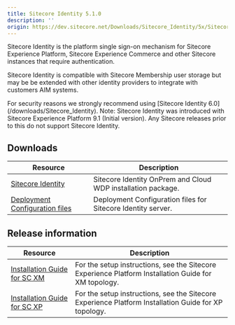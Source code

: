 ```yaml
---
title: Sitecore Identity 5.1.0
description: ''
origin: https://dev.sitecore.net/Downloads/Sitecore_Identity/5x/Sitecore_Identity_510
---
```


Sitecore Identity is the platform single sign-on mechanism for Sitecore Experience Platform, Sitecore Experience Commerce and other Sitecore instances that require authentication.

Sitecore Identity is compatible with Sitecore Membership user storage but may be be extended with other identity providers to integrate with customers AIM systems.

  <Alert variant='warning' mb={4}>
    <AlertIcon />
    For security reasons we strongly recommend using [Sitecore Identity 6.0](/downloads/Sitecore_Identity).
  </Alert>
  
  <Alert variant='warning' mb={4}>
    <AlertIcon />
    Note: Sitecore Identity was introduced with Sitecore Experience Platform 9.1 (Initial version). Any Sitecore releases prior to this do not support Sitecore Identity.
  </Alert>
  

## Downloads

 | Resource | Description |
 | --- | --- |
 | [Sitecore Identity](https://scdp.blob.core.windows.net/downloads/Sitecore%20Identity/5x/Sitecore%20Identity%20510/Secure/Sitecore.IdentityServer.5.1.0-r00290.scwdp.zip) | Sitecore Identity OnPrem and Cloud WDP installation package. |
 | [Deployment Configuration files](https://scdp.blob.core.windows.net/downloads/Sitecore%20Identity/5x/Sitecore%20Identity%20510/Secure/IdentityServer%20Deployment%20Configuration%205.1.0.zip) | Deployment Configuration files for Sitecore Identity server. |

## Release information

 | Resource | Description |
 | --- | --- |
 | [Installation Guide for SC XM](https://scdp.blob.core.windows.net/downloads/Sitecore%20Experience%20Platform/101/Sitecore%20Experience%20Platform%20101/Secure/Installation_Guide_for_the_XM_Scaled_topology-10.1.0.pdf) | For the setup instructions, see the Sitecore Experience Platform Installation Guide for XM topology. |
 | [Installation Guide for SC XP](https://scdp.blob.core.windows.net/downloads/Sitecore%20Experience%20Platform/101/Sitecore%20Experience%20Platform%20101/Secure/Installation_Guide_for_the_XP_Scaled_topology-10.1.0.pdf) | For the setup instructions, see the Sitecore Experience Platform Installation Guide for XP topology. |